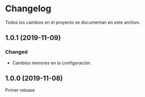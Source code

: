 # Changelog

Todos los cambios en el proyecto se documentan en este archivo.

## 1.0.1 (2019-11-09)

### Changed

- Cambios menores en la configuración.

## 1.0.0 (2019-11-08)

Primer release
